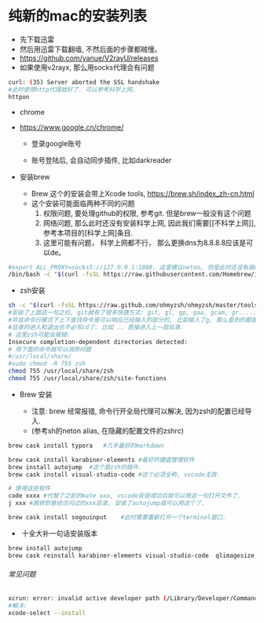 # 纯新的mac的安装列表

- 先下载迅雷
- 然后用迅雷下载翻墙, 不然后面的步骤都贼慢。
 - https://github.com/yanue/V2rayU/releases
 - 如果使用v2rayx, 那么用socks代理会有问题

```sh
curl: (35) Server aborted the SSL handshake
#此时使用http代理就好了. 可以参考科学上网.
httpon
```
- chrome
- https://www.google.cn/chrome/

  - 登录google账号

  - 账号登陆后, 会自动同步插件, 比如darkreader
- 安装brew
  - Brew 这个的安装会带上Xcode tools, https://brew.sh/index_zh-cn.html
  - 这个安装可能面临两种不同的问题
    1. 权限问题, 要处理github的权限, 参考git. 但是brew一般没有这个问题
    2. 网络问题, 那么此时还没有安装科学上网, 因此我们需要[[不科学上网]], 参考本项目的[科学上网]条目.
    3. 这里可能有问题， 科学上网都不行， 那么更换dns为8.8.8.8应该是可以de。
```sh
#export ALL_PROXY=socks5://127.0.0.1:1080, 这里建议neton, 但是此时还没有装ohmyzsh
/bin/bash -c "$(curl -fsSL https://raw.githubusercontent.com/Homebrew/install/master/install.sh)"
```

- zsh安装

```sh
sh -c "$(curl -fsSL https://raw.github.com/ohmyzsh/ohmyzsh/master/tools/install.sh)"
#安装了上面这一句之后, git就有了很多快捷方式: gst, gl, gp, gaa, gcam, gr......  
#并且命令行模式下上下查找命令是可以响应已经输入的部分的, 比如输入了g, 那么查到的都是g开头的命令了.
#目录的进入和退出也不必写cd了. 比如 .. 直接进入上一层目录.    
# 这里zsh可能会报错:
Insecure completion-dependent directories detected:
# 用下面的命令就可以消除问题
#/usr/local/share/
#sudo chmod -R 755 zsh
chmod 755 /usr/local/share/zsh
chmod 755 /usr/local/share/zsh/site-functions

```

- Brew 安装

  - 注意: brew 经常报错, 命令行开全局代理可以解决, 因为zsh的配置已经导入.
  - (参考sh的neton alias, 在隐藏的配置文件的zshrc)
  

```sh
brew cask install typora   #几乎最好的markdown

brew cask install karabiner-elements #最好的键盘管理软件
brew install autojump  #这个是zsh的插件.
brew cask install visual-studio-code #这个必须全称, vscode无效.

# 使用这些软件
code xxxx #代替了之前的mate xxx, vscode安装成功后就可以用这一句打开文件了.
j xxx #跳转到曾经访问过的xxx目录, 安装了autojump就可以用这个了.

brew cask install sogouinput    #此时需要重新打开一个terminal窗口.
```

-  十全大补一句话安装版本

```sh
brew install autojump  
brew cask reinstall karabiner-elements visual-studio-code  qlimagesize suspicious-package   quicklook-csv quicklook-json qlcommonmark qlcolorcode qlstephen textmate typora sogouinput
```


###### 常见问题

```sh
xcrun: error: invalid active developer path (/Library/Developer/CommandLineTools), missing xcrun at: /Library/Developer/CommandLineTools/usr/bin/xcrun
#解决:
xcode-select --install
```